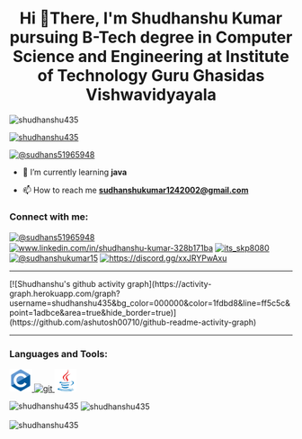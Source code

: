 <h1 align="center">Hi 👋There, I'm Shudhanshu Kumar pursuing B-Tech degree in Computer Science and Engineering at Institute of Technology Guru Ghasidas Vishwavidyayala</h1>
<p align="left"> <img src="https://komarev.com/ghpvc/?username=shudhanshu435&label=Profile%20views&color=0e75b6&style=flat" alt="shudhanshu435" /> </p>

<p align="left"> <a href="https://github.com/ryo-ma/github-profile-trophy"><img src="https://github-profile-trophy.vercel.app/?username=shudhanshu435" alt="shudhanshu435" /></a> </p>

<p align="left"> <a href="https://twitter.com/@sudhans51965948" target="blank"><img src="https://img.shields.io/twitter/follow/@sudhans51965948?logo=twitter&style=for-the-badge" alt="@sudhans51965948" /></a> </p>

- 🌱 I’m currently learning **java**

- 📫 How to reach me **sudhanshukumar1242002@gmail.com**

<h3 align="left">Connect with me:</h3>
<p align="left">
<a href="https://twitter.com/@Sudhans51965948" target="blank"><img align="center" src="https://raw.githubusercontent.com/rahuldkjain/github-profile-readme-generator/master/src/images/icons/Social/twitter.svg" alt="@sudhans51965948" height="30" width="40" /></a>
<a href="https://linkedin.com/in/www.linkedin.com/in/shudhanshu-kumar-328b171ba" target="blank"><img align="center" src="https://raw.githubusercontent.com/rahuldkjain/github-profile-readme-generator/master/src/images/icons/Social/linked-in-alt.svg" alt="www.linkedin.com/in/shudhanshu-kumar-328b171ba" height="30" width="40" /></a>
<a href="https://instagram.com/its_skp8080" target="blank"><img align="center" src="https://raw.githubusercontent.com/rahuldkjain/github-profile-readme-generator/master/src/images/icons/Social/instagram.svg" alt="its_skp8080" height="30" width="40" /></a>
<a href="https://www.hackerrank.com/@sudhanshukumar15" target="blank"><img align="center" src="https://raw.githubusercontent.com/rahuldkjain/github-profile-readme-generator/master/src/images/icons/Social/hackerrank.svg" alt="@sudhanshukumar15" height="30" width="40" /></a>
<a href="https://discord.gg/https://discord.gg/xxJRYPwAxu" target="blank"><img align="center" src="https://raw.githubusercontent.com/rahuldkjain/github-profile-readme-generator/master/src/images/icons/Social/discord.svg" alt="https://discord.gg/xxJRYPwAxu" height="30" width="40" /></a>
</p>

<hr>
[![Shudhanshu's github activity graph](https://activity-graph.herokuapp.com/graph?username=shudhanshu435&bg_color=000000&color=1fdbd8&line=ff5c5c&point=1adbce&area=true&hide_border=true)](https://github.com/ashutosh00710/github-readme-activity-graph)

<hr>

<h3 align="left">Languages and Tools:</h3>
<p align="left"> <a href="https://www.cprogramming.com/" target="_blank"> <img src="https://raw.githubusercontent.com/devicons/devicon/master/icons/c/c-original.svg" alt="c" width="40" height="40"/> </a> <a href="https://git-scm.com/" target="_blank"> <img src="https://www.vectorlogo.zone/logos/git-scm/git-scm-icon.svg" alt="git" width="40" height="40"/> </a> <a href="https://www.java.com" target="_blank"> <img src="https://raw.githubusercontent.com/devicons/devicon/master/icons/java/java-original.svg" alt="java" width="40" height="40"/> </a> </p>

<p><img align="left" src="https://github-readme-stats.vercel.app/api/top-langs?username=shudhanshu435&show_icons=true&locale=en&layout=compact" alt="shudhanshu435" /></p>

<p>&nbsp;<img align="center" src="https://github-readme-stats.vercel.app/api?username=shudhanshu435&show_icons=true&locale=en" alt="shudhanshu435" /></p>

<p><img align="center" src="https://github-readme-streak-stats.herokuapp.com/?user=shudhanshu435&" alt="shudhanshu435" /></p>
